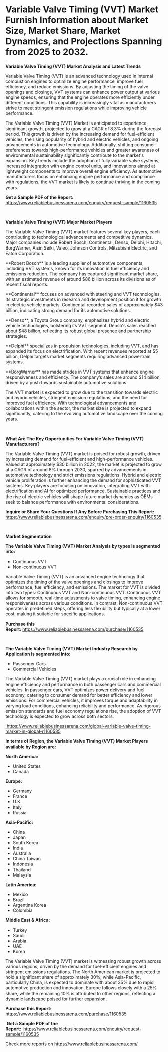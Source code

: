 <p><h1>Variable Valve Timing (VVT) Market Furnish Information about Market Size, Market Share, Market Dynamics, and Projections Spanning from 2025 to 2032.</h1></p><p><strong>Variable Valve Timing (VVT) Market Analysis and Latest Trends</strong></p>
<p><p>Variable Valve Timing (VVT) is an advanced technology used in internal combustion engines to optimize engine performance, improve fuel efficiency, and reduce emissions. By adjusting the timing of the valve openings and closings, VVT systems can enhance power output at various engine speeds, ensuring that the engine operates more efficiently under different conditions. This capability is increasingly vital as manufacturers strive to meet stringent emission regulations while improving vehicle performance.</p><p>The Variable Valve Timing (VVT) Market is anticipated to experience significant growth, projected to grow at a CAGR of 8.3% during the forecast period. This growth is driven by the increasing demand for fuel-efficient vehicles, the rising popularity of hybrid and electric vehicles, and ongoing advancements in automotive technology. Additionally, shifting consumer preferences towards high-performance vehicles and greater awareness of environmental sustainability significantly contribute to the market's expansion. Key trends include the adoption of fully variable valve systems, increased integration with engine control units, and innovations aimed at lightweight components to improve overall engine efficiency. As automotive manufacturers focus on enhancing engine performance and compliance with regulations, the VVT market is likely to continue thriving in the coming years.</p></p>
<p><strong>Get a Sample PDF of the Report:&nbsp;</strong> <a href="https://www.reliablebusinessarena.com/enquiry/request-sample/1160535?utm_campaign=2182&utm_medium=2&utm_source=Github&utm_content=ia&utm_term=30032025&utm_id=variable-valve-timing-vvt">https://www.reliablebusinessarena.com/enquiry/request-sample/1160535</a></p>
<p>&nbsp;</p>
<p><strong>Variable Valve Timing (VVT) Major Market Players</strong></p>
<p><p>The Variable Valve Timing (VVT) market features several key players, each contributing to technological advancements and competitive dynamics. Major companies include Robert Bosch, Continental, Denso, Delphi, Hitachi, BorgWarner, Aisin Seiki, Valeo, Johnson Controls, Mitsubishi Electric, and Eaton Corporation.</p><p>**Robert Bosch** is a leading supplier of automotive components, including VVT systems, known for its innovation in fuel efficiency and emissions reduction. The company has captured significant market share, with an estimated revenue of around $86 billion across its divisions as of recent fiscal reports.</p><p>**Continental** focuses on advanced with steering and VVT technologies. Its strategic investments in research and development position it for growth in electric vehicle markets. Continental recorded sales of approximately $43 billion, indicating strong demand for its automotive solutions.</p><p>**Denso**, a Toyota Group company, emphasizes hybrid and electric vehicle technologies, bolstering its VVT segment. Denso's sales reached about $48 billion, reflecting its robust global presence and partnership strategies.</p><p>**Delphi** specializes in propulsion technologies, including VVT, and has expanded its focus on electrification. With recent revenues reported at $5 billion, Delphi targets market segments requiring advanced powertrain systems.</p><p>**BorgWarner** has made strides in VVT systems that enhance engine responsiveness and efficiency. The company’s sales are around $14 billion, driven by a push towards sustainable automotive solutions.</p><p>The VVT market is expected to grow due to the transition towards electric and hybrid vehicles, stringent emission regulations, and the need for improved fuel efficiency. With technological advancements and collaborations within the sector, the market size is projected to expand significantly, catering to the evolving automotive landscape over the coming years.</p></p>
<p>&nbsp;</p>
<p><strong>What Are The Key Opportunities For Variable Valve Timing (VVT) Manufacturers?</strong></p>
<p><p>The Variable Valve Timing (VVT) market is poised for robust growth, driven by increasing demand for fuel-efficient and high-performance vehicles. Valued at approximately $30 billion in 2022, the market is projected to grow at a CAGR of around 8% through 2030, spurred by advancements in automotive technology and strict emissions regulations. Hybrid and electric vehicle proliferation is further enhancing the demand for sophisticated VVT systems. Key players are focusing on innovation, integrating VVT with electrification and AI for optimized performance. Sustainable practices and the rise of electric vehicles will shape future market dynamics as OEMs seek to balance performance with environmental considerations.</p></p>
<p><strong>Inquire or Share Your Questions If Any Before Purchasing This Report:</strong> <a href="https://www.reliablebusinessarena.com/enquiry/pre-order-enquiry/1160535?utm_campaign=2182&utm_medium=2&utm_source=Github&utm_content=ia&utm_term=30032025&utm_id=variable-valve-timing-vvt">https://www.reliablebusinessarena.com/enquiry/pre-order-enquiry/1160535</a></p>
<p>&nbsp;</p>
<p><strong>Market Segmentation</strong></p>
<p><strong>The Variable Valve Timing (VVT) Market Analysis by types is segmented into:</strong></p>
<p><ul><li>Continuous VVT</li><li>Non-continuous VVT</li></ul></p>
<p><p>Variable Valve Timing (VVT) is an advanced engine technology that optimizes the timing of the valve openings and closings to improve performance, fuel efficiency, and emissions. The market for VVT is divided into two types: Continuous VVT and Non-continuous VVT. Continuous VVT allows for smooth, real-time adjustments to valve timing, enhancing engine responsiveness across various conditions. In contrast, Non-continuous VVT operates in predefined steps, offering less flexibility but typically at a lower cost, making it suitable for specific applications.</p></p>
<p><strong>Purchase this Report:&nbsp;</strong><a href="https://www.reliablebusinessarena.com/purchase/1160535?utm_campaign=2182&utm_medium=2&utm_source=Github&utm_content=ia&utm_term=30032025&utm_id=variable-valve-timing-vvt">https://www.reliablebusinessarena.com/purchase/1160535</a></p>
<p>&nbsp;</p>
<p><strong>The Variable Valve Timing (VVT) Market Industry Research by Application is segmented into:</strong></p>
<p><ul><li>Passenger Cars</li><li>Commercial Vehicles</li></ul></p>
<p><p>The Variable Valve Timing (VVT) market plays a crucial role in enhancing engine efficiency and performance in both passenger cars and commercial vehicles. In passenger cars, VVT optimizes power delivery and fuel economy, catering to consumer demand for better efficiency and lower emissions. For commercial vehicles, it improves torque and adaptability in varying load conditions, enhancing reliability and performance. As rigorous emission standards and fuel economy regulations rise, the adoption of VVT technology is expected to grow across both sectors.</p></p>
<p><a href="https://www.reliablebusinessarena.com/global-variable-valve-timing-market-in-global-r1160535?utm_campaign=2182&utm_medium=2&utm_source=Github&utm_content=ia&utm_term=30032025&utm_id=variable-valve-timing-vvt">&nbsp;https://www.reliablebusinessarena.com/global-variable-valve-timing-market-in-global-r1160535</a></p>
<p><strong>In terms of Region, the Variable Valve Timing (VVT) Market Players available by Region are:</strong></p>
<p>
    <p> <strong> North America: </strong>
        <ul>
            <li>United States</li>
            <li>Canada</li>
        </ul>
        </p> 
    <p> <strong> Europe: </strong>
        <ul>
            <li>Germany</li>
            <li>France</li>
            <li>U.K.</li>
            <li>Italy</li>
            <li>Russia</li>
        </ul>
        </p> 
    <p> <strong> Asia-Pacific: </strong>
        <ul>
            <li>China</li>
            <li>Japan</li>
            <li>South Korea</li>
            <li>India</li>
            <li>Australia</li>
            <li>China Taiwan</li>
            <li>Indonesia</li>
            <li>Thailand</li>
            <li>Malaysia</li>
        </ul>
        </p> 
    <p> <strong> Latin America: </strong>
        <ul>
            <li>Mexico</li>
            <li>Brazil</li>
            <li>Argentina Korea</li>
            <li>Colombia</li>
        </ul>
        </p> 
    <p> <strong> Middle East & Africa: </strong>
        <ul>
            <li>Turkey</li>
            <li>Saudi</li>
            <li>Arabia</li>
            <li>UAE</li>
            <li>Korea</li>
        </ul>
    </p>
    </p>
<p><p>The Variable Valve Timing (VVT) market is witnessing robust growth across various regions, driven by the demand for fuel-efficient engines and stringent emissions regulations. The North American market is projected to hold a significant share of approximately 30%, while Asia-Pacific, particularly China, is expected to dominate with about 35% due to rapid automotive production and innovation. Europe follows closely with a 25% share, while the remaining 10% is attributed to other regions, reflecting a dynamic landscape poised for further expansion.</p></p>
<p><strong>Purchase this Report: </strong><a href="https://www.reliablebusinessarena.com/purchase/1160535?utm_campaign=2182&utm_medium=2&utm_source=Github&utm_content=ia&utm_term=30032025&utm_id=variable-valve-timing-vvt">https://www.reliablebusinessarena.com/purchase/1160535</a></p>
<p>&nbsp;<strong>Get a Sample PDF of the Report:&nbsp;&nbsp;</strong><a href="https://www.reliablebusinessarena.com/enquiry/request-sample/1160535?utm_campaign=2182&utm_medium=2&utm_source=Github&utm_content=ia&utm_term=30032025&utm_id=variable-valve-timing-vvt">https://www.reliablebusinessarena.com/enquiry/request-sample/1160535</a></p>
<p><strong></strong></p>
<p>Check more reports on <a href="https://www.reliablebusinessarena.com/?utm_campaign=2182&utm_medium=2&utm_source=Github&utm_content=ia&utm_term=30032025&utm_id=variable-valve-timing-vvt">https://www.reliablebusinessarena.com/</a></p>